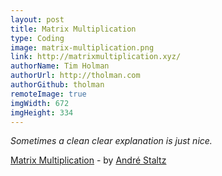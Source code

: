 ```yaml
---
layout: post
title: Matrix Multiplication
type: Coding
image: matrix-multiplication.png
link: http://matrixmultiplication.xyz/
authorName: Tim Holman
authorUrl: http://tholman.com
authorGithub: tholman
remoteImage: true
imgWidth: 672
imgHeight: 334
---
```


_Sometimes a clean clear explanation is just nice._

[Matrix Multiplication](http://matrixmultiplication.xyz/) - by [André Staltz](http://staltz.com/)
